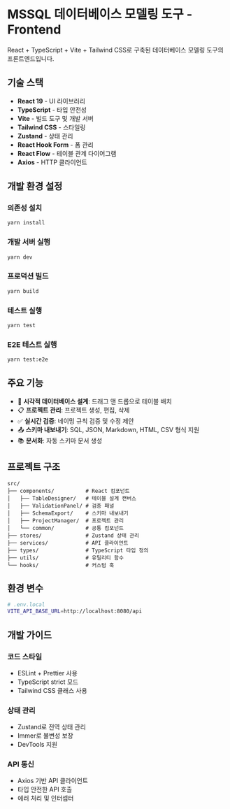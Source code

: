 # MSSQL 데이터베이스 모델링 도구 - Frontend

React + TypeScript + Vite + Tailwind CSS로 구축된 데이터베이스 모델링 도구의 프론트엔드입니다.

## 기술 스택

- **React 19** - UI 라이브러리
- **TypeScript** - 타입 안전성
- **Vite** - 빌드 도구 및 개발 서버
- **Tailwind CSS** - 스타일링
- **Zustand** - 상태 관리
- **React Hook Form** - 폼 관리
- **React Flow** - 테이블 관계 다이어그램
- **Axios** - HTTP 클라이언트

## 개발 환경 설정

### 의존성 설치
```bash
yarn install
```

### 개발 서버 실행
```bash
yarn dev
```

### 프로덕션 빌드
```bash
yarn build
```

### 테스트 실행
```bash
yarn test
```

### E2E 테스트 실행
```bash
yarn test:e2e
```

## 주요 기능

- 🎨 **시각적 데이터베이스 설계**: 드래그 앤 드롭으로 테이블 배치
- 📋 **프로젝트 관리**: 프로젝트 생성, 편집, 삭제
- ✅ **실시간 검증**: 네이밍 규칙 검증 및 수정 제안
- 📤 **스키마 내보내기**: SQL, JSON, Markdown, HTML, CSV 형식 지원
- 📚 **문서화**: 자동 스키마 문서 생성

## 프로젝트 구조

```
src/
├── components/          # React 컴포넌트
│   ├── TableDesigner/   # 테이블 설계 캔버스
│   ├── ValidationPanel/ # 검증 패널
│   ├── SchemaExport/    # 스키마 내보내기
│   ├── ProjectManager/  # 프로젝트 관리
│   └── common/          # 공통 컴포넌트
├── stores/              # Zustand 상태 관리
├── services/            # API 클라이언트
├── types/               # TypeScript 타입 정의
├── utils/               # 유틸리티 함수
└── hooks/               # 커스텀 훅
```

## 환경 변수

```bash
# .env.local
VITE_API_BASE_URL=http://localhost:8080/api
```

## 개발 가이드

### 코드 스타일
- ESLint + Prettier 사용
- TypeScript strict 모드
- Tailwind CSS 클래스 사용

### 상태 관리
- Zustand로 전역 상태 관리
- Immer로 불변성 보장
- DevTools 지원

### API 통신
- Axios 기반 API 클라이언트
- 타입 안전한 API 호출
- 에러 처리 및 인터셉터
